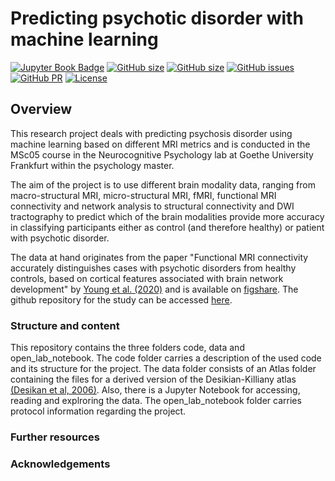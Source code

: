 # Predicting psychotic disorder with machine learning
 
[![Jupyter Book Badge](https://jupyterbook.org/badge.svg)](https://github.com/mello-y/MSc5_research_project)
[![GitHub size](https://img.shields.io/github/repo-size/mello-y/MSc5_research_project)](https://github.com/mello-y/MSc5_research_project/repo-size)
[![GitHub size](https://img.shields.io/github/repo-size/mello-y/MSc5_research_project)](https://github.com/mello-y/MSc5_research_project/archive/main.zip)
[![GitHub issues](https://img.shields.io/github/issues/mello-y/MSc5_research_project)](https://github.com/mello-y/MSc5_research_project/issues)
[![GitHub PR](https://img.shields.io/github/issues-pr/mello-y/MSc5_research_project)](https://github.com/mello-y/MSc5_research_project/pulls)
[![License](https://img.shields.io/github/license/mello-y/MSc5_research_project)](https://github.com/mello-y/MSc5_research_project)
## Overview

This research project deals with predicting psychosis disorder using machine learning based on different MRI metrics and is conducted in the MSc05 course in the Neurocognitive Psychology lab at Goethe University Frankfurt within the psychology master.

The aim of the project is to use different brain modality data, ranging from macro-structural MRI, micro-structural MRI, fMRI, functional MRI connectivity and network analysis to structural connectivity and DWI tractography to predict which of the brain modalities provide more accuracy in classifying participants either as control (and therefore healthy) or patient with psychotic disorder. 

The data at hand originates from the paper "Functional MRI connectivity accurately distinguishes cases with psychotic disorders from healthy controls, based on cortical features associated with brain network development" by [Young et al. (2020)](https://doi.org/10.1101/19009894) and is available on [figshare](https://figshare.com/articles/dataset/Data_for_Functional_MRI_connectivity_accurately_distinguishes_cases_with_psychotic_disorders_from_healthy_controls_based_on_cortical_features_associated_with_brain_network_development_/12361550). The github repository for the study can be accessed [here](https://github.com/jmyoung36/fMRI_connectivity_accurately_distinguishes_cases).

 ### Structure and content
 
 This repository contains the three folders code, data and open_lab_notebook.
 The code folder carries a description of the used code and its structure for the project. The data folder consists of an Atlas folder containing the files for a  derived version of the Desikian-Killiany atlas [(Desikan et al, 2006)](https://www.sciencedirect.com/science/article/abs/pii/S1053811906000437?via%3Dihub). Also, there is a Jupyter Notebook for accessing, reading and explroring the data. The open_lab_notebook folder carries protocol information regarding the project. 
 

 ### Further resources


 ### Acknowledgements

